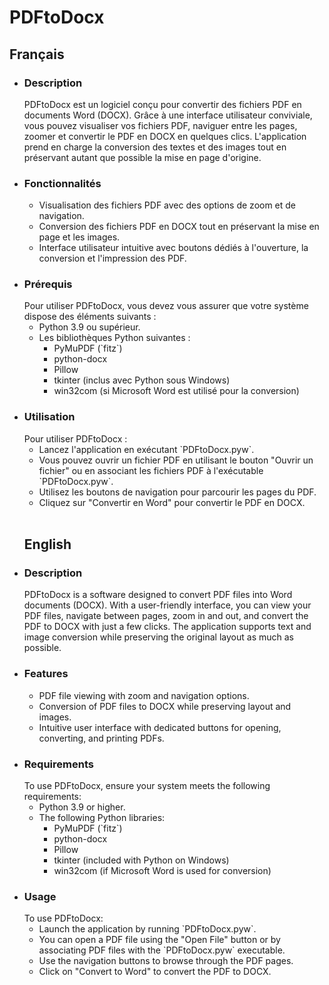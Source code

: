 <h1>PDFtoDocx</h1>
<h2>Français</h2>
<ul>
<li><h3>Description</h3>
PDFtoDocx est un logiciel conçu pour convertir des fichiers PDF en documents Word (DOCX). Grâce à une interface utilisateur conviviale, vous pouvez visualiser vos fichiers PDF, naviguer entre les pages, zoomer et convertir le PDF en DOCX en quelques clics. L'application prend en charge la conversion des textes et des images tout en préservant autant que possible la mise en page d'origine.
<br></li>
<li><h3>Fonctionnalités</h3>
<ul>
    <li>Visualisation des fichiers PDF avec des options de zoom et de navigation.</li>
    <li>Conversion des fichiers PDF en DOCX tout en préservant la mise en page et les images.</li>
    <li>Interface utilisateur intuitive avec boutons dédiés à l'ouverture, la conversion et l'impression des PDF.</li>
</ul></li>
<li><h3>Prérequis</h3>
Pour utiliser PDFtoDocx, vous devez vous assurer que votre système dispose des éléments suivants :
<ul>
    <li>Python 3.9 ou supérieur.</li>
    <li>Les bibliothèques Python suivantes :
        <ul>
            <li>PyMuPDF (`fitz`)</li>
            <li>python-docx</li>
            <li>Pillow</li>
            <li>tkinter (inclus avec Python sous Windows)</li>
            <li>win32com (si Microsoft Word est utilisé pour la conversion)</li>
        </ul>
    </li>
</ul></li>
<li><h3>Utilisation</h3>
Pour utiliser PDFtoDocx :
<ul>
    <li>Lancez l'application en exécutant `PDFtoDocx.pyw`.</li>
    <li>Vous pouvez ouvrir un fichier PDF en utilisant le bouton "Ouvrir un fichier" ou en associant les fichiers PDF à l'exécutable `PDFtoDocx.pyw`.</li>
    <li>Utilisez les boutons de navigation pour parcourir les pages du PDF.</li>
    <li>Cliquez sur "Convertir en Word" pour convertir le PDF en DOCX.</li>
</ul>
<br>
<h2>English</h2>
<li><h3>Description</h3>
PDFtoDocx is a software designed to convert PDF files into Word documents (DOCX). With a user-friendly interface, you can view your PDF files, navigate between pages, zoom in and out, and convert the PDF to DOCX with just a few clicks. The application supports text and image conversion while preserving the original layout as much as possible.
<br></li>
<li><h3>Features</h3>
<ul>
    <li>PDF file viewing with zoom and navigation options.</li>
    <li>Conversion of PDF files to DOCX while preserving layout and images.</li>
    <li>Intuitive user interface with dedicated buttons for opening, converting, and printing PDFs.</li>
</ul></li>
<li><h3>Requirements</h3>
To use PDFtoDocx, ensure your system meets the following requirements:
<ul>
    <li>Python 3.9 or higher.</li>
    <li>The following Python libraries:
        <ul>
            <li>PyMuPDF (`fitz`)</li>
            <li>python-docx</li>
            <li>Pillow</li>
            <li>tkinter (included with Python on Windows)</li>
            <li>win32com (if Microsoft Word is used for conversion)</li>
        </ul>
    </li>
</ul></li>
<li><h3>Usage</h3>
To use PDFtoDocx:
<ul>
    <li>Launch the application by running `PDFtoDocx.pyw`.</li>
    <li>You can open a PDF file using the "Open File" button or by associating PDF files with the `PDFtoDocx.pyw` executable.</li>
    <li>Use the navigation buttons to browse through the PDF pages.</li>
    <li>Click on "Convert to Word" to convert the PDF to DOCX.</li>
</ul>
